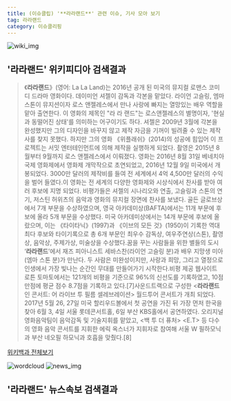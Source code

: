 ```yaml
---
title: (이슈클립) '**라라랜드**' 관련 이슈, 기사 모아 보기
tag: 라라랜드
category: 이슈클리핑
---
```

![wiki_img](https://user-images.githubusercontent.com/42597476/44503234-41136a80-a6d0-11e8-9071-6fc6418eafe4.png)
## **'**라라랜드**'** 위키피디아 검색결과
>《**라라랜드**》(영어: La La Land)는 2016년 공개 된 미국의 뮤지컬 로맨스 코미디 드라마 영화이다. 데이미언 셔젤이 감독과 각본을 맡았다. 라이언 고슬링, 엠마 스톤이 뮤지션이자 로스 앤젤레스에서 만나 사랑에 빠지는 열망있는 배우 역할을 맡아 출연한다. 이 영화의 제목인 "라 라 랜드"는 로스앤젤레스의 별명이자, '현실과 동떨어진 상태'를 의미하는 어구이기도 하다. 셔젤은 2009년 3월에 각본을 완성했지만 그의 디자인을 바꾸지 않고 제작 자금을 기꺼이 빌려줄 수 있는 제작사를 찾지 못했다. 하지만 그의 영화 《위플래쉬》(2014)의 성공에 힘입어 이 프로젝트는 서밋 엔터테인먼트에 의해 제작을 실행하게 되었다. 촬영은 2015년 8월부터 9월까지 로스 앤젤레스에서 이뤄졌다. 영화는 2016년 8월 31일 베네치아 국제 영화제에서 영화제 개막작으로 초연되었고, 2016년 12월 9일 미국에서 개봉되었다. 3000만 달러의 제작비를 들여 전 세계에서 4억 4,500만 달러의 수익을 벌어 들였다.이 영화는 전 세계의 다양한 영화제와 시상식에서 찬사를 받아 여러 후보에 지명 되었다. 비평가들은 셔젤의 시나리오와 연출, 고슬링과 스톤의 연기, 저스틴 허위츠의 음악과 영화의 뮤지컬 장면에 찬사를 보냈다. 골든 글로브상에서 7개 부문을 수상하였으며, 영국 아카데미상(BAFTA)에서는 11개 부문에 후보에 올라 5개 부문을 수상했다. 미국 아카데미상에서는 14개 부문에 후보에 올랐으며, 이는 《타이타닉》(1997)과 《이브의 모든 것》(1950)이 기록한 역대 최다 후보와 타이기록으로 총 6개 부문인 최우수 감독상, 여우주연상(스톤), 촬영상, 음악상, 주제가상, 미술상을 수상했다.꿈을 꾸는 사람들을 위한 별들의 도시 ‘**라라랜드**’에서 재즈 피아니스트 세바스찬(라이언 고슬링 분)과 배우 지망생 미아(엠마 스톤 분)가 만난다. 두 사람은 미완성이지만, 사랑과 희망, 그리고 열정으로 인생에서 가장 빛나는 순간인 무대를 만들어가기 시작한다.비평 제공 웹사이트 로튼 토마토에서는 121개의 비평을 기준으로 96%의 신선도를 기록하였고, 10점 만점에 평균 점수 8.7점을 기록하고 있다.[7]사운드트랙으로 구성한 <**라라랜드** 인 콘서트: 어 라이브 투 필름 셀레브레이션> 월드투어 콘서트가 개최 되었다. 2017년 5월 26, 27일 미국 할리우드볼에서 첫 공연을 가진 뒤 가장 먼저 한국을 찾아 6월 3, 4일 서울 롯데콘서트홀, 6일 부산 KBS홀에서 공연하였다. 오리지널 영화음악팀이 음악감독 및 기술지휘를 맡았고, <백 투 더 퓨처> <E.T> 등 다수의 영화 음악 콘서트를 지휘한 에릭 옥스너가 지휘자로 참여해 서울 W 필하모닉과 부산 네오필 하모닉과 호흡을 맞췄다.[8]

<a href="https://ko.wikipedia.org/wiki/라라랜드" target="_blank">위키백과 전체보기</a>

![wordcloud](https://s3.ap-northeast-2.amazonaws.com/lyrics101-wordcloud/2018-09-16-1537032760.png)
![news_img](https://user-images.githubusercontent.com/42597476/44507050-1206f400-a6e4-11e8-8d98-7ffbfebb353f.png)
## **'**라라랜드**'** 뉴스속보 검색결과

